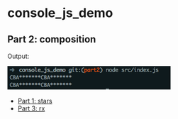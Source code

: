 # console_js_demo

## Part 2: composition

Output:

![](/part2.png)

- [Part 1: stars](https://github.com/nikitinskaya/console_js_demo/tree/part1)
- [Part 3: rx](https://kodaktor.ru/rx3_cf4f8)
